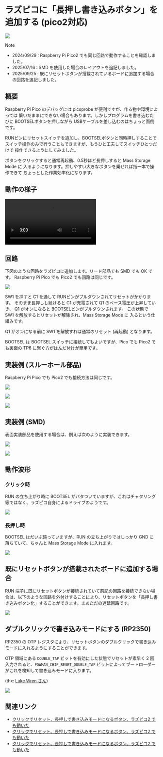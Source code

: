 # ラズピコに「長押し書き込みボタン」を追加する (pico2対応)

![](./cover.jpg)

> [!NOTE]
> - 2024/09/29 : Raspberry Pi Pico2 でも同じ回路で動作することを確認しました。
> - 2025/07/16 : SMD を使用した場合のレイアウトを追記しました。
> - 2025/09/25 : 既にリセットボタンが搭載されているボードに追加する場合の回路を追記しました。

## 概要

Raspberry Pi Pico のデバッグには picoprobe が便利ですが、作る物や環境によっては
繋いだままにできない場合もあります。しかしプログラムを書き込むたびに
BOOTSELボタンを押しながら USBケーブルを差し込むのはちょっと面倒です。

RUNピンにリセットスイッチを追加し、BOOTSELボタンと同時押しすることで
スイッチ操作のみで行うこともできますが、もうひと工夫してスイッチひとつだけで
操作できるようにしてみました。

ボタンをクリックすると通常再起動、0.5秒ほど長押しすると Mass Storage Mode に
入るようになります。押しやすい大きなボタンを乗せれば指一本で操作できて
ちょっとした作業効率化になります。

## 動作の様子

![](https://www.shapoco.net/media/2024/20240915-pico2-longpush-button.mp4)

## 回路

下図のような回路をラズピコに追加します。リード部品でも SMD でも OK です。 Raspberry Pi Pico でも Pico2 でも回路は同じです。

![](./circuit_diagram.png)

SW1 を押すと C1 を通して RUNピンがプルダウンされてリセットがかかります。
そのまま長押しし続けると C1 が充電されて Q1 のベース電圧が上昇していき、
Q1 がオンになると BOOTSELピンがプルダウンされます。
この状態で SW1 を解放するとリセットが解除され、Mass Storage Mode に
入るという仕組みです。

Q1 がオンになる前に SW1 を解放すれば通常のリセット (再起動) となります。

BOOTSEL は BOOTSEL スイッチに接続してもよいですが、Pico でも Pico2 でも裏面の TP6 に繋ぐ方がはんだ付けが簡単です。

## 実装例 (スルーホール部品)

Raspberry Pi Pico でも Pico2 でも接続方法は同じです。

![](./layout.png)

![](./pico_long_push_button_front.jpg)

![](./pico_long_push_button_back.jpg)

## 実装例 (SMD)

表面実装部品を使用する場合は、例えば次のように実装できます。

![](./smd_layout.png)

![](./smd_pic.jpg)

## 動作波形

### クリック時

RUN の立ち上がり時に BOOTSEL がバタついていますが、これはチャタリング等ではなく、ラズピコ自身によるドライブのようです。

![](./waveform_click.jpg)

### 長押し時

BOOTSEL はだいぶ鈍っていますが、RUN の立ち上がりではしっかり GND に落ちていて、ちゃんと Mass Storage Mode に入れます。

![](./waveform_long_push.jpg)

## 既にリセットボタンが搭載されたボードに追加する場合

RUN 端子に既にリセットボタンが接続されていて前記の回路を接続できない場合は、以下のような回路を外付けすることにより、リセットボタンを「長押し書き込みボタン化」することができます。まあただの遅延回路です。

![](./circuit_additional_discrete.png)

## ダブルクリックで書き込みモードにする (RP2350)

RP2350 の OTP レジスタにより、リセットボタンのダブルクリックで書き込みモードに入れるようにすることができます。

OTP 領域にある `DOUBLE_TAP` ビットを有効にした状態でリセットが素早く 2 回入力されると、`POWMAN_CHIP_RESET_DOUBLE_TAP` ビットによってブートローダーがこれを検知して書き込みモードに入ります。

(thx: [Luke Wren さん](https://x.com/wren6991/status/1971395643345424857))

![](./ds_boot_flags1.png)

## 関連リンク

- [クリックでリセット、長押しで書き込みモードになるボタン、ラズピコ2 でも動いた](https://x.com/shapoco/status/1835247604898345384)
- [クリックでリセット、長押しで書き込みモードになるボタン、ラズピコ2 でも動いた](https://misskey.io/notes/9y6xyluv70rf0cd7)
- [クリックでリセット、長押しで書き込みモードになるボタン、ラズピコ2 でも動いた](https://bsky.app/profile/shapoco.net/post/3l46olsaoyt2e)
